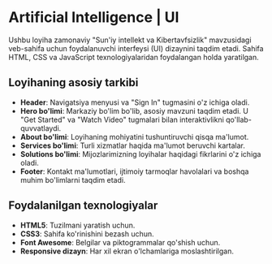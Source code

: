# Artificial Intelligence | UI

Ushbu loyiha zamonaviy "Sun'iy intellekt va Kibertavfsizlik" mavzusidagi veb-sahifa uchun foydalanuvchi interfeysi (UI) dizaynini taqdim etadi. Sahifa HTML, CSS va JavaScript texnologiyalaridan foydalangan holda yaratilgan.

## Loyihaning asosiy tarkibi

- **Header**: Navigatsiya menyusi va "Sign In" tugmasini o'z ichiga oladi.
- **Hero bo'limi**: Markaziy bo'lim bo'lib, asosiy mavzuni taqdim etadi. U "Get Started" va "Watch Video" tugmalari bilan interaktivlikni qo'llab-quvvatlaydi.
- **About bo'limi**: Loyihaning mohiyatini tushuntiruvchi qisqa ma'lumot.
- **Services bo'limi**: Turli xizmatlar haqida ma'lumot beruvchi kartalar.
- **Solutions bo'limi**: Mijozlarimizning loyihalar haqidagi fikrlarini o'z ichiga oladi.
- **Footer**: Kontakt ma'lumotlari, ijtimoiy tarmoqlar havolalari va boshqa muhim bo'limlarni taqdim etadi.

## Foydalanilgan texnologiyalar

- **HTML5**: Tuzilmani yaratish uchun.
- **CSS3**: Sahifa ko'rinishini bezash uchun.
- **Font Awesome**: Belgilar va piktogrammalar qo'shish uchun.
- **Responsive dizayn**: Har xil ekran o'lchamlariga moslashtirilgan.
